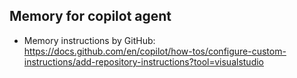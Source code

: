 ## Memory for copilot agent
- Memory instructions by GitHub: https://docs.github.com/en/copilot/how-tos/configure-custom-instructions/add-repository-instructions?tool=visualstudio
